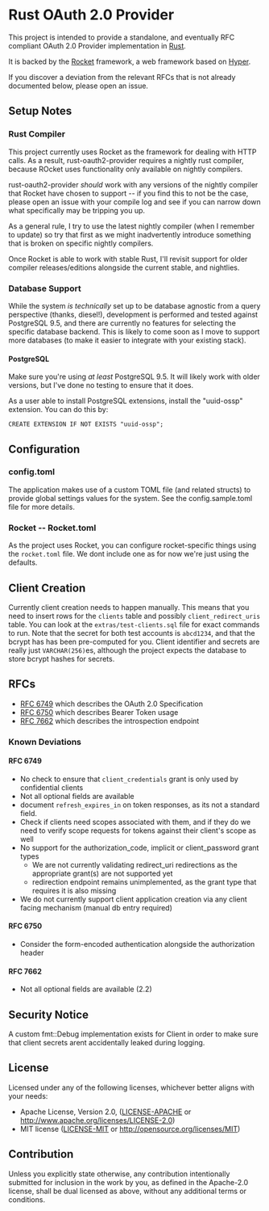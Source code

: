 # Rust OAuth 2.0 Provider

This project is intended to provide a standalone, and eventually RFC compliant OAuth 2.0 Provider implementation in [Rust](https://www.rust-lang.org).

It is backed by the [Rocket](https://github.com/SergioBenitez/rocket) framework, a web framework based on [Hyper](https://github.com/hyperium/hyper).

If you discover a deviation from the relevant RFCs that is not already documented below, please open an issue.

## Setup Notes
### Rust Compiler
This project currently uses Rocket as the framework for dealing with HTTP calls. As a result, rust-oauth2-provider requires a nightly rust compiler, because ROcket uses functionality only available on nightly compilers.

rust-oauth2-provider _should_ work with any versions of the nightly compiler that Rocket have chosen to support -- if you find this to not be the case, please open an issue with your compile log and see if you can narrow down what specifically may be tripping you up.

As a general rule, I try to use the latest nightly compiler (when I remember to update) so try that first as we might inadvertently introduce something that is broken on specific nightly compilers.

Once Rocket is able to work with stable Rust, I'll revisit support for older compiler releases/editions alongside the current stable, and nightlies.

### Database Support
While the system _is technically_ set up to be database agnostic from a query perspective (thanks, diesel!), development is performed and tested against PostgreSQL 9.5, and there are currently no features for selecting the specific database backend. This is likely to come soon as I move to support more databases (to make it easier to integrate with your existing stack).

#### PostgreSQL
Make sure you're using _at least_ PostgreSQL 9.5. It will likely work with older versions, but I've done no testing to ensure that it does.

As a user able to install PostgreSQL extensions, install the "uuid-ossp" extension. You can do this by:

```
CREATE EXTENSION IF NOT EXISTS "uuid-ossp";
```

## Configuration
### config.toml
The application makes use of a custom TOML file (and related structs) to provide global settings values for the system.
See the config.sample.toml file for more details.

### Rocket -- Rocket.toml
As the project uses Rocket, you can configure rocket-specific things using the `rocket.toml` file. We dont include one as for now we're just using the defaults.

## Client Creation
Currently client creation needs to happen manually. This means that you need to insert rows for the `clients` table and possibly `client_redirect_uris` table. You can look at the `extras/test-clients.sql` file for exact commands to run. Note that the secret for both test accounts is `abcd1234`, and that the bcrypt has has been pre-computed for you. Client identifier and secrets are really just `VARCHAR(256)`es, although the project expects the database to store bcrypt hashes for secrets.

## RFCs
- [RFC 6749](https://tools.ietf.org/html/rfc6749) which describes the OAuth 2.0 Specification
- [RFC 6750](https://tools.ietf.org/html/rfc6750) which describes Bearer Token usage
- [RFC 7662](https://tools.ietf.org/html/rfc7662) which describes the introspection endpoint

### Known Deviations
#### RFC 6749
- No check to ensure that `client_credentials` grant is only used by confidential clients
- Not all optional fields are available
- document `refresh_expires_in` on token responses, as its not a standard field.
- Check if clients need scopes associated with them, and if they do we need to verify scope requests for tokens against their client's scope as well
- No support for the authorization_code, implicit or client_password grant types 
    - We are not currently validating redirect_uri redirections as the appropriate grant(s) are not supported yet
    - redirection endpoint remains unimplemented, as the grant type that requires it is also missing
- We do not currently support client application creation via any client facing mechanism (manual db entry required)

#### RFC 6750
- Consider the form-encoded authentication alongside the authorization header

#### RFC 7662
- Not all optional fields are available (2.2)

## Security Notice
A custom fmt::Debug implementation exists for Client in order to make sure that client secrets arent accidentally leaked during logging.

## License
Licensed under any of the following licenses, whichever better aligns with your needs:
 - Apache License, Version 2.0, ([LICENSE-APACHE](LICENSE-APACHE) or http://www.apache.org/licenses/LICENSE-2.0)
 - MIT license ([LICENSE-MIT](LICENSE-MIT) or http://opensource.org/licenses/MIT)

## Contribution
Unless you explicitly state otherwise, any contribution intentionally submitted for inclusion in the work by you, as defined in the Apache-2.0 license, shall be dual licensed as above, without any additional terms or conditions.